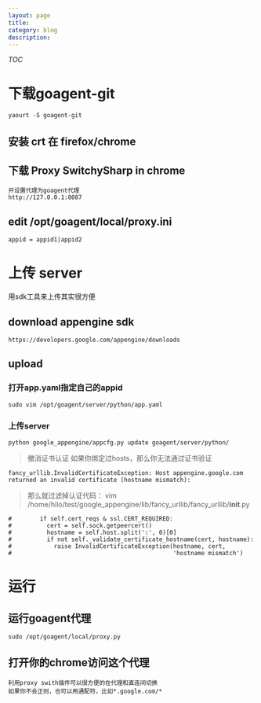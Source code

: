 ```yaml
---
layout: page
title:	
category: blog
description: 
---
```


$TOC$
# 下载goagent-git
	yaourt -S goagent-git 
## 安装 crt 在 firefox/chrome 

## 下载  Proxy SwitchySharp in chrome
	并设置代理为goagent代理
	http://127.0.0.1:8087
## edit /opt/goagent/local/proxy.ini
	appid = appid1|appid2

# 上传 server
用sdk工具来上传其实很方便

## download appengine sdk
	https://developers.google.com/appengine/downloads
## upload
### 打开app.yaml指定自己的appid
	sudo vim /opt/goagent/server/python/app.yaml 
### 上传server
	python google_appengine/appcfg.py update goagent/server/python/	
> 撤消证书认证 如果你绑定过hosts，那么你无法通过证书验证
	
	fancy_urllib.InvalidCertificateException: Host appengine.google.com returned an invalid certificate (hostname mismatch):

> 那么就过滤掉认证代码： vim /home/hilo/test/google_appengine/lib/fancy_urllib/fancy_urllib/__init__.py

	#        if self.cert_reqs & ssl.CERT_REQUIRED:
	#          cert = self.sock.getpeercert()
	#          hostname = self.host.split(':', 0)[0]
	#          if not self._validate_certificate_hostname(cert, hostname):
	#            raise InvalidCertificateException(hostname, cert,
	#                                              'hostname mismatch')

# 运行
## 运行goagent代理
	sudo /opt/goagent/local/proxy.py 
## 打开你的chrome访问这个代理
	利用proxy swith插件可以很方便的在代理和直连间切换
	如果你不会正则，也可以用通配符，比如*.google.com/*
